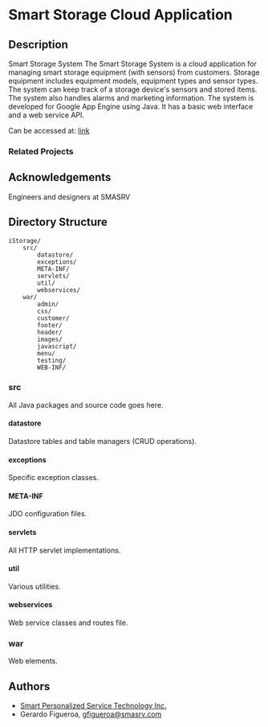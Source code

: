 Smart Storage Cloud Application
===============================================================================

## Description

Smart Storage System
The Smart Storage System is a cloud application for managing smart storage equipment (with sensors) from customers.
Storage equipment includes equipment models, equipment types and sensor types. The system can keep track of a storage device's
sensors and stored items. The system also handles alarms and marketing information.
The system is developed for Google App Engine using Java.
It has a basic web interface and a web service API.

Can be accessed at: [link](http://smasrv-iot.appspot.com/)

### Related Projects

## Acknowledgements

Engineers and designers at SMASRV

## Directory Structure

    iStorage/
        src/
			datastore/
			exceptions/
			META-INF/
			servlets/
			util/
			webservices/
		war/
			admin/
			css/
			customer/
			footer/
			header/
			images/
			javascript/
			menu/
			testing/
			WEB-INF/

### src

All Java packages and source code goes here.

#### datastore

Datastore tables and table managers (CRUD operations).

#### exceptions

Specific exception classes.

#### META-INF

JDO configuration files.

#### servlets

All HTTP servlet implementations.

#### util

Various utilities.

#### webservices

Web service classes and routes file.

### war

Web elements.

## Authors

* [Smart Personalized Service Technology Inc.](http://www.smasrv.com)
 * Gerardo Figueroa, gfigueroa@smasrv.com